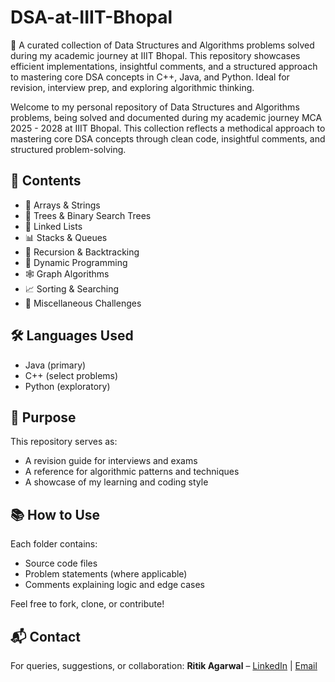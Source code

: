 # DSA-at-IIIT-Bhopal
🚀 A curated collection of Data Structures and Algorithms problems solved during my academic journey at IIIT Bhopal. This repository showcases efficient implementations, insightful comments, and a structured approach to mastering core DSA concepts in C++, Java, and Python. Ideal for revision, interview prep, and exploring algorithmic thinking.

Welcome to my personal repository of Data Structures and Algorithms problems, being solved and documented during my academic journey MCA 2025 - 2028 at IIIT Bhopal. This collection reflects a methodical approach to mastering core DSA concepts through clean code, insightful comments, and structured problem-solving.

## 📂 Contents

- 🔢 Arrays & Strings
- 🌲 Trees & Binary Search Trees
- 🔗 Linked Lists
- 📊 Stacks & Queues
- 🧠 Recursion & Backtracking
- 🧮 Dynamic Programming
- 🕸️ Graph Algorithms
- 📈 Sorting & Searching
- 🧩 Miscellaneous Challenges

## 🛠️ Languages Used

- Java (primary)
- C++ (select problems)
- Python (exploratory)

## 🎯 Purpose

This repository serves as:
- A revision guide for interviews and exams
- A reference for algorithmic patterns and techniques
- A showcase of my learning and coding style

## 📚 How to Use

Each folder contains:
- Source code files
- Problem statements (where applicable)
- Comments explaining logic and edge cases

Feel free to fork, clone, or contribute!

## 📬 Contact

For queries, suggestions, or collaboration:
**Ritik Agarwal** – [LinkedIn](https://www.linkedin.com/in/ritik-agarwal-99bb21246/) | [Email](mailto:agarwalritik895@gmail.com)
